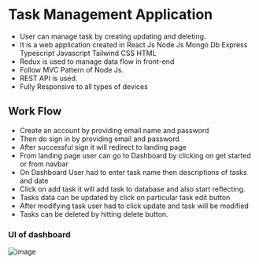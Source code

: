 # Task Management Application
- User can manage task by creating updating and deleting.
- It is a web application created in React Js Node Js Mongo Db Express Typescript Javascript Tailwind CSS HTML 
- Redux is used to manage data flow in front-end 
- Follow MVC Pattern of Node Js.
- REST API is used.
- Fully Responsive to all types of devices

## Work Flow
- Create an account by providing email name and password 
- Then do sign in by providing email and password
- After successful sign it will redirect to landing page 
- From landing page user can go to Dashboard by clicking on get started or from navbar 
- On Dashboard User had to enter task name then descriptions of tasks and date 
- Click on add task it will add task to database and also start reflecting.
- Tasks data can be updated by click on particular task edit button
- After modifying task user had to click update and task will be modified 
- Tasks can be deleted by hitting delete button.

### UI of dashboard
![image](https://github.com/Prashantkry/pedalstart/assets/71703153/7653f7ac-adbe-4889-a6e8-00b824b80e39)
